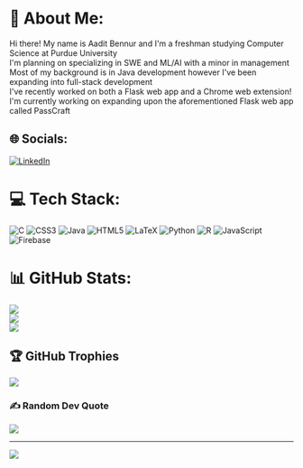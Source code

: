 # 💫 About Me:
Hi there! My name is Aadit Bennur and I'm a freshman studying Computer Science at Purdue University<br>I'm planning on specializing in SWE and ML/AI with a minor in management<br>Most of my background is in Java development however I've been expanding into full-stack development<br>I've recently worked on both a Flask web app and a Chrome web extension!<br>I'm currently working on expanding upon the aforementioned Flask web app called PassCraft


## 🌐 Socials:
[![LinkedIn](https://img.shields.io/badge/LinkedIn-%230077B5.svg?logo=linkedin&logoColor=white)](https://linkedin.com/in/https://www.linkedin.com/in/aadit-bennur/) 

# 💻 Tech Stack:
![C](https://img.shields.io/badge/c-%2300599C.svg?style=for-the-badge&logo=c&logoColor=white) ![CSS3](https://img.shields.io/badge/css3-%231572B6.svg?style=for-the-badge&logo=css3&logoColor=white) ![Java](https://img.shields.io/badge/java-%23ED8B00.svg?style=for-the-badge&logo=java&logoColor=white) ![HTML5](https://img.shields.io/badge/html5-%23E34F26.svg?style=for-the-badge&logo=html5&logoColor=white) ![LaTeX](https://img.shields.io/badge/latex-%23008080.svg?style=for-the-badge&logo=latex&logoColor=white) ![Python](https://img.shields.io/badge/python-3670A0?style=for-the-badge&logo=python&logoColor=ffdd54) ![R](https://img.shields.io/badge/r-%23276DC3.svg?style=for-the-badge&logo=r&logoColor=white) ![JavaScript](https://img.shields.io/badge/javascript-%23323330.svg?style=for-the-badge&logo=javascript&logoColor=%23F7DF1E) ![Firebase](https://img.shields.io/badge/firebase-%23039BE5.svg?style=for-the-badge&logo=firebase)
# 📊 GitHub Stats:
![](https://github-readme-stats.vercel.app/api?username=abennur33&theme=dark&hide_border=false&include_all_commits=true&count_private=true)<br/>
![](https://github-readme-streak-stats.herokuapp.com/?user=abennur33&theme=dark&hide_border=false)<br/>
![](https://github-readme-stats.vercel.app/api/top-langs/?username=abennur33&theme=dark&hide_border=false&include_all_commits=true&count_private=true&layout=compact)

## 🏆 GitHub Trophies
![](https://github-profile-trophy.vercel.app/?username=abennur33&theme=monokai&no-frame=false&no-bg=true&margin-w=4)

### ✍️ Random Dev Quote
![](https://quotes-github-readme.vercel.app/api?type=horizontal&theme=radical)

---
[![](https://visitcount.itsvg.in/api?id=abennur33&icon=0&color=4)](https://visitcount.itsvg.in)

<!-- Proudly created with GPRM ( https://gprm.itsvg.in ) -->
